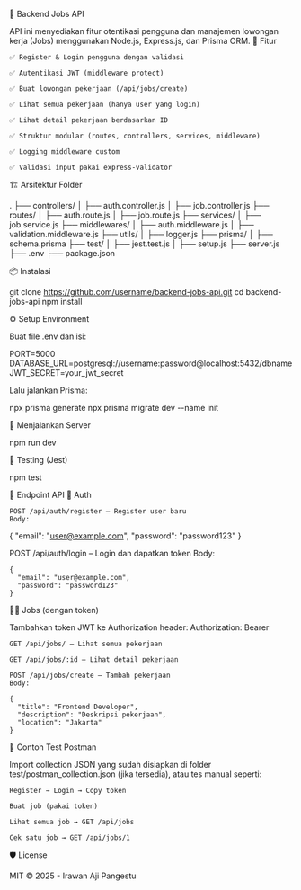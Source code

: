 🔐 Backend Jobs API

API ini menyediakan fitur otentikasi pengguna dan manajemen lowongan kerja (Jobs) menggunakan Node.js, Express.js, dan Prisma ORM.
🚀 Fitur

    ✅ Register & Login pengguna dengan validasi

    ✅ Autentikasi JWT (middleware protect)

    ✅ Buat lowongan pekerjaan (/api/jobs/create)

    ✅ Lihat semua pekerjaan (hanya user yang login)

    ✅ Lihat detail pekerjaan berdasarkan ID

    ✅ Struktur modular (routes, controllers, services, middleware)

    ✅ Logging middleware custom

    ✅ Validasi input pakai express-validator

🏗️ Arsitektur Folder

.
├── controllers/
│   ├── auth.controller.js
│   ├── job.controller.js
├── routes/
│   ├── auth.route.js
│   ├── job.route.js
├── services/
│   ├── job.service.js
├── middlewares/
│   ├── auth.middleware.js
│   ├── validation.middleware.js
├── utils/
│   ├── logger.js
├── prisma/
│   ├── schema.prisma
├── test/
│   ├── jest.test.js
│   ├── setup.js
├── server.js
├── .env
├── package.json

📦 Instalasi

git clone https://github.com/username/backend-jobs-api.git
cd backend-jobs-api
npm install

⚙️ Setup Environment

Buat file .env dan isi:

PORT=5000
DATABASE_URL=postgresql://username:password@localhost:5432/dbname
JWT_SECRET=your_jwt_secret

Lalu jalankan Prisma:

npx prisma generate
npx prisma migrate dev --name init

🧪 Menjalankan Server

npm run dev

🧪 Testing (Jest)

npm test

🧾 Endpoint API
🔐 Auth

    POST /api/auth/register – Register user baru
    Body:

{
  "email": "user@example.com",
  "password": "password123"
}

POST /api/auth/login – Login dan dapatkan token
Body:

    {
      "email": "user@example.com",
      "password": "password123"
    }

🧑‍💼 Jobs (dengan token)

Tambahkan token JWT ke Authorization header:
Authorization: Bearer <token>

    GET /api/jobs/ – Lihat semua pekerjaan

    GET /api/jobs/:id – Lihat detail pekerjaan

    POST /api/jobs/create – Tambah pekerjaan
    Body:

    {
      "title": "Frontend Developer",
      "description": "Deskripsi pekerjaan",
      "location": "Jakarta"
    }

📮 Contoh Test Postman

Import collection JSON yang sudah disiapkan di folder test/postman_collection.json (jika tersedia), atau tes manual seperti:

    Register → Login → Copy token

    Buat job (pakai token)

    Lihat semua job → GET /api/jobs

    Cek satu job → GET /api/jobs/1

🛡️ License

MIT © 2025 - Irawan Aji Pangestu
